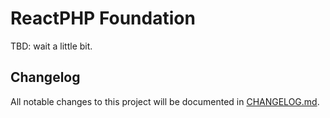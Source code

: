 
# ReactPHP Foundation

TBD: wait a little bit.

## Changelog
All notable changes to this project will be documented in [CHANGELOG.md](CHANGELOG.md).